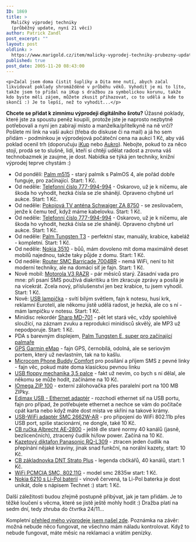 ```yaml
---
ID: 1869
title: >
  Maličký výprodej techniky
  (průběžný update, nyní 21 věcí)
author: Patrick Zandl
post_excerpt: ""
layout: post
oldlink: >
  https://www.marigold.cz/item/malicky-vyprodej-techniky-prubezny-update-nyni-21-veci
published: true
post_date: 2005-11-20 08:43:00
---
```

	<p>Začal jsem doma čistit šuplíky a Dita mne nutí, abych začal likvidovat poklady shromážděné v průběhu věků. Vyhodit je mi to líto, takže jsem to přidal na iKup s dražbou za symbolickou korunu, takže kdo byste měli zájem, můžete zkusit přihazovat, co to udělá a kde to skončí :) Je to lepší, než to vyhodit...</p>
<p>
<b>Chcete se přidat k zimnímu výprodeji digitálního šrotu?</b> Úžasné poklady, které jste za spoustu peněz koupili, protože jste je naprosto nezbytně potřebovali a nyní jen zabírají místo a manželka/přítelkyně na ně vrčí? Pošlete mi link na vaši aukci (třeba do diskuse či na mail) a já ho sem přidám - podmínkou je výprodejová počáteční cena na aukci 1 Kč, aby váš poklad ocenil trh (doporučuju <a href="http://www.ikup.cz">iKup</a> nebo <a href="http://www.ikup.cz">Aukro</a>). Nebojte, pokud to za něco stojí, prodá se to slušně, lidí, kteří si chtějí udělat radost a zrovna váš technobazmek je zaujme, je dost. Nabídka se týká jen techniky, knižní výprodej teprve chystám :)</p>
	<ul>
	<li>Od pondělí: <a href="https://ikup.cz/item.php?id=45659&amp;mode=1">Palm m515</a> - starý palmík s PalmOS 4, ale pořád dobře funguje, pro začínající. Start: 1 Kč.</li>
	<li>Od neděle: <a href="http://www.ikup.cz/item.php?id=45326">Telefonní číslo 777-994-994</a> - Oskarovo, už je k ničemu, ale škoda ho vyhodit, hezká čísla se zle shánějí. Opraveno chybné url aukce. Start: 1 Kč.</li>
	<li>Od neděle: <a href="http://ikup.cz/item.php?id=45327&amp;mode=1">Pokojová TV anténa Schwaiger ZA 8750</a> - se zesilovačem, jenže k čemu teď, když máme kabelovku. Start: 1 Kč.</li>
	<li>Od neděle: <a href="http://www.ikup.cz/item.php?id=45326">Telefonní číslo 777-994-994</a> - Oskarovo, už je k ničemu, ale škoda ho vyhodit, hezká čísla se zle shánějí. Opraveno chybné url aukce. Start: 1 Kč.</li>
	<li>Od neděle: <a href="http://ikup.cz/item.php?id=45324">Palm Tungsten T3</a> - perfektní stav, manuály, krabice, kabeláž - kompletní. Start: 1 Kč.</li>
	<li>Od neděle: <a href="http://ikup.cz/item.php?id=45319&amp;mode=1">Nokia 3510</a> - bůů, mám dovoleno mít doma maximálně deset mobilů najednou, takže taky půjde z domu. Start: 1 Kč.</li>
	<li>Od neděle: <a href="http://www.ikup.cz/item.php?id=45316&amp;mode=1">Router SMC Barricade 7004BR</a> - nemá WiFi, není to hit moderní techniky, ale na domácí síť je fajn. Start: 1 Kč.</li>
	<li>Nově mobil: <a href="http://ikup.cz/item.php?id=45242&amp;mode=1">Motorola V3 RAZR</a> - pár měsíců starý. Zásadní vada pro mne: při psaní SMS používá diakritiku a tím zkracuje zprávy a posílá je na vícekrát. Zcela nový, příslušenství jen bez krabice, tu jsem vyhodil. Start: 1 Kč.</li>
	<li>Nově: <a href="http://ikup.cz/item.php?id=45244&amp;mode=1">USB lampička</a> - svítí bílým světlem, fajn k notesu, husí krk, reklamní Eurotelí, ale někomu jistě udělá radost, je hezká, ale co s ní - mám lampičku v notesu. Start: 1 Kč.</li>
	<li>Minidisc rekordér <a href="http://www.ikup.cz/item.php?id=44849&amp;mode=1">Sharp MD-701</a> - pět let stará věc, vždy spolehlivě sloužící, na záznam zvuku a reprodukci minidisců skvělý, ale MP3 už nepodporuje. Start: 1 Kč.</li>
	<li>PDA s barevným displejem, <a href="http://www.ikup.cz/item.php?id=44799&amp;mode=1">Palm Tungsten E, super pro začínající palmaře</a></li>
	<li><a href="http://www.ikup.cz/item.php?id=44804&amp;mode=1">GPS Garmin eMap</a> - fajn GPS, černobílá, odolná, ale se seriovým portem, který už nevlastním, tak na to kašlu.</li>
	<li><a href="http://www.ikup.cz/item.php?id=44800&amp;mode=1">Microcom Phone Buddy Comfort</a> pro posílání a příjem SMS z pevné linky - fajn věc, pokud máte doma klasickou pevnou linku</li>
	<li><a href="http://www.ikup.cz/item.php?id=44801&amp;mode=1">USB floppy mechanika 3,5 palce</a> - fakt už nevím, co bych s ní dělal, ale někomu se může hodit, začínáme na 10 Kč.
</li>
	<li><a href="http://www.ikup.cz/item.php?id=44803&amp;mode=1">IOmega ZIP 100</a> - externí zálohovačka přes paralelní port na 100 MB ZIPky. </li>
	<li><a href="http://www.ikup.cz/item.php?id=44807&amp;mode=1">Edimax USB - Ethernet adaptér</a> - rozchodí ethernet síť na USB portu, fajn pro případ, že potřebujete ethernet a nechce se vám do počítače cpát karta nebo když máte dost místa ve skříni na takové krámy.</li>
	<li><a href="http://www.ikup.cz/item.php?id=44808&amp;mode=1">USB-WiFi adaptér SMC 2662W-AR</a> - pro připojení do WiFi 802.11b přes USB port, spíše stacionární, ne dongle, také 10 Kč.</li>
	<li><a href="http://www.ikup.cz/item.php?id=44810&amp;mode=1">CB ručka Albrecht AE-2800</a> - ještě dle staré normy 40 kanálů (jasně, bezlicenčních), ztracený čudlík hi/low power. Začíná na 10 Kč.</li>
	<li><a href="http://www.ikup.cz/item.php?id=44812&amp;mode=1">Kazetový diktafon Panasonic RQ-L309</a> - ztracen jeden čudlík na přepínání nějaké kraviny, jinak snad funkční, na norální kazety, start: 10 Kč.</li>
	<li><a href="http://www.ikup.cz/item.php?id=44816&amp;mode=1">CB základnovka DNT Strato Plus</a> - legenda cbčkářů, 40 kanálů, start: 1 Kč.</li>
	<li><a href="http://www.ikup.cz/item.php?id=44817&amp;mode=1">WiFi PCMCIA SMC, 802.11G</a> - model smc 2835w start: 1 Kč.</li>
	<li><a href="http://www.ikup.cz/item.php?id=44819&amp;mode=1">Nokia 6210 s Li-Pol baterií</a> - vínově červená, ta Li-Pol baterka je dost unikát, dole s nápisem Technet :) start: 1 Kč.</li>
	</ul>
	<p>Další záležitosti budou zřejmě postupně přibývat, jak je tam přidám. Je to těžké loučení s věcma, které se jistě ještě mohly hodit :) Dražba platí na sedm dní, tedy zhruba do čtvrtka 24/11...
</p>
Kompletní <a href="http://www.ikup.cz/active_auctions.php?user_id=182">přehled mého výprodeje jsem našel zde</a>. Poznámka na závěr: možná nebude něco fungovat, ne všechno mám náladu kontrolovat. Když to nebude fungovat, máte měsíc na reklamaci a vrátím penízky.
</p>
